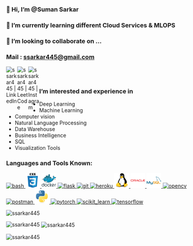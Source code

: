 ### 👋 Hi, I’m @Suman Sarkar
### 🌱 I’m currently learning different Cloud Services & MLOPS
### 💞️ I’m looking to collaborate on ...
### Mail : ssarkar445@gmail.com

[<img align="left" alt="ssarkar445 | LinkedIn" width="30px" src="https://img.icons8.com/color/48/000000/linkedin.png" />][linkedin]
[<img align="left" alt="ssarkar445 | LeetCode" width="30px" src="https://user-images.githubusercontent.com/36547915/97088991-45da5d00-1652-11eb-900f-80d106540f4f.png"/>][LeetCode]
[<img align="left" alt="ssarkar445 | Instagram" width="30px" src="https://img.icons8.com/bubbles/50/kaggle.png"/>][Kaggle]
                                                                                                                                                                       
<br>
  
[linkedin]: https://www.linkedin.com/in/suman-sarkar-40b62243/
[LeetCode]: https://leetcode.com/ssarkar4445/
[Kaggle]:https://www.kaggle.com/ssarkar445

<br>

### I’m interested and experience in
* Deep Learning
* Machine Learning
* Computer vision 
* Natural Language Processing
* Data Warehouse
* Business Intelligence
* SQL
* Visualization Tools

<h3 align="left">Languages and Tools Known:</h3>
<p align="left"> <a href="https://www.gnu.org/software/bash/" target="_blank"> <img src="https://www.vectorlogo.zone/logos/gnu_bash/gnu_bash-icon.svg" alt="bash" width="40" height="40"/> </a> <a href="https://www.w3schools.com/css/" target="_blank"> <img src="https://raw.githubusercontent.com/devicons/devicon/master/icons/css3/css3-original-wordmark.svg" alt="css3" width="40" height="40"/> </a> <a href="https://www.docker.com/" target="_blank"> <img src="https://raw.githubusercontent.com/devicons/devicon/master/icons/docker/docker-original-wordmark.svg" alt="docker" width="40" height="40"/> </a> <a href="https://flask.palletsprojects.com/" target="_blank"> <img src="https://www.vectorlogo.zone/logos/pocoo_flask/pocoo_flask-icon.svg" alt="flask" width="40" height="40"/> </a> <a href="https://git-scm.com/" target="_blank"> <img src="https://www.vectorlogo.zone/logos/git-scm/git-scm-icon.svg" alt="git" width="40" height="40"/> </a> <a href="https://heroku.com" target="_blank"> <img src="https://www.vectorlogo.zone/logos/heroku/heroku-icon.svg" alt="heroku" width="40" height="40"/> </a> <a href="https://www.linux.org/" target="_blank"> <img src="https://raw.githubusercontent.com/devicons/devicon/master/icons/linux/linux-original.svg" alt="linux" width="40" height="40"/> </a> <a href="https://www.oracle.com/" target="_blank"> <img src="https://raw.githubusercontent.com/devicons/devicon/master/icons/oracle/oracle-original.svg" alt="oracle" width="40" height="40"/> </a> <a href="https://www.mysql.com/" target="_blank"> <img src="https://raw.githubusercontent.com/devicons/devicon/master/icons/mysql/mysql-original-wordmark.svg" alt="mysql" width="40" height="40"/> </a> <a href="https://opencv.org/" target="_blank"> <img src="https://www.vectorlogo.zone/logos/opencv/opencv-icon.svg" alt="opencv" width="40" height="40"/> </a> <a href="https://postman.com" target="_blank"> <img src="https://www.vectorlogo.zone/logos/getpostman/getpostman-icon.svg" alt="postman" width="40" height="40"/> </a> <a href="https://www.python.org" target="_blank"> <img src="https://raw.githubusercontent.com/devicons/devicon/master/icons/python/python-original.svg" alt="python" width="40" height="40"/> </a> <a href="https://pytorch.org/" target="_blank"> <img src="https://www.vectorlogo.zone/logos/pytorch/pytorch-icon.svg" alt="pytorch" width="40" height="40"/> </a> <a href="https://scikit-learn.org/" target="_blank"> <img src="https://upload.wikimedia.org/wikipedia/commons/0/05/Scikit_learn_logo_small.svg" alt="scikit_learn" width="40" height="40"/> </a> <a href="https://www.tensorflow.org" target="_blank"> <img src="https://www.vectorlogo.zone/logos/tensorflow/tensorflow-icon.svg" alt="tensorflow" width="40" height="40"/> </a> </p>

<p align="left"> <img src="https://komarev.com/ghpvc/?username=ssarkar445&label=Profile%20views&color=0e75b6&style=flat" alt="ssarkar445" /> </p>

<p><img align="left" src="https://github-readme-stats.vercel.app/api/top-langs?username=ssarkar445&show_icons=true&locale=en&layout=compact" alt="ssarkar445" /></p>

<p>&nbsp;<img align="center" src="https://github-readme-stats.vercel.app/api?username=ssarkar445&show_icons=true&locale=en" alt="ssarkar445" /></p>

<p><img align="center" src="https://github-readme-streak-stats.herokuapp.com/?user=ssarkar445&" alt="ssarkar445" /></p>

<!---
ssarkar445/ssarkar445 is a ✨ special ✨ repository because its `README.md` (this file) appears on your GitHub profile.
You can click the Preview link to take a look at your changes.
--->
